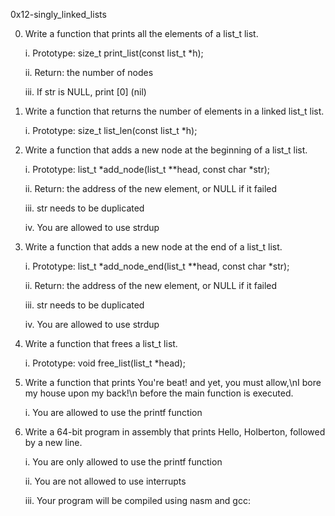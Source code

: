 0x12-singly_linked_lists


0. Write a function that prints all the elements of a list_t list.

	i. Prototype: size_t print_list(const list_t *h);

	ii. Return: the number of nodes

	iii. If str is NULL, print [0] (nil)


1. Write a function that returns the number of elements in a linked list_t list.

	i. Prototype: size_t list_len(const list_t *h);


2. Write a function that adds a new node at the beginning of a list_t list.

	i. Prototype: list_t *add_node(list_t **head, const char *str);

	ii. Return: the address of the new element, or NULL if it failed

	iii. str needs to be duplicated

	iv. You are allowed to use strdup


3. Write a function that adds a new node at the end of a list_t list.

	i. Prototype: list_t *add_node_end(list_t **head, const char *str);

	ii. Return: the address of the new element, or NULL if it failed

	iii. str needs to be duplicated

	iv. You are allowed to use strdup


4. Write a function that frees a list_t list.

	i. Prototype: void free_list(list_t *head);


5. Write a function that prints You're beat! and yet, you must allow,\nI bore my house upon my back!\n before the main function is executed.

	i. You are allowed to use the printf function


6. Write a 64-bit program in assembly that prints Hello, Holberton, followed by a new line.

	i. You are only allowed to use the printf function

	ii. You are not allowed to use interrupts

	iii. Your program will be compiled using nasm and gcc:
